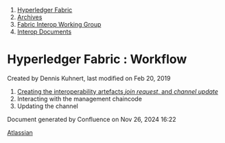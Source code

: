 1. [Hyperledger Fabric](index.html)
2. [Archives](Archives_22840389.html)
3. [Fabric Interop Working Group](Fabric-Interop-Working-Group_22839518.html)
4. [Interop Documents](Interop-Documents_22839726.html)

# Hyperledger Fabric : Workflow

Created by Dennis Kuhnert, last modified on Feb 20, 2019

1. [Creating the interoperability artefacts *join request*, and *channel update*](Interop-Artefacts_22839600.html)
2. Interacting with the management chaincode
3. Updating the channel

Document generated by Confluence on Nov 26, 2024 16:22

[Atlassian](http://www.atlassian.com/)
